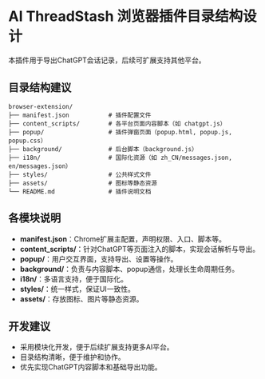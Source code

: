 # AI ThreadStash 浏览器插件目录结构设计

本插件用于导出ChatGPT会话记录，后续可扩展支持其他平台。

## 目录结构建议

```
browser-extension/
├── manifest.json           # 插件配置文件
├── content_scripts/        # 各平台页面内容脚本（如 chatgpt.js）
├── popup/                  # 插件弹窗页面（popup.html, popup.js, popup.css）
├── background/             # 后台脚本（background.js）
├── i18n/                   # 国际化资源（如 zh_CN/messages.json, en/messages.json）
├── styles/                 # 公共样式文件
├── assets/                 # 图标等静态资源
└── README.md               # 插件说明文档
```

## 各模块说明
- **manifest.json**：Chrome扩展主配置，声明权限、入口、脚本等。
- **content_scripts/**：针对ChatGPT等页面注入的脚本，实现会话解析与导出。
- **popup/**：用户交互界面，支持导出、设置等操作。
- **background/**：负责与内容脚本、popup通信，处理长生命周期任务。
- **i18n/**：多语言支持，便于国际化。
- **styles/**：统一样式，保证UI一致性。
- **assets/**：存放图标、图片等静态资源。

## 开发建议
- 采用模块化开发，便于后续扩展支持更多AI平台。
- 目录结构清晰，便于维护和协作。
- 优先实现ChatGPT内容脚本和基础导出功能。